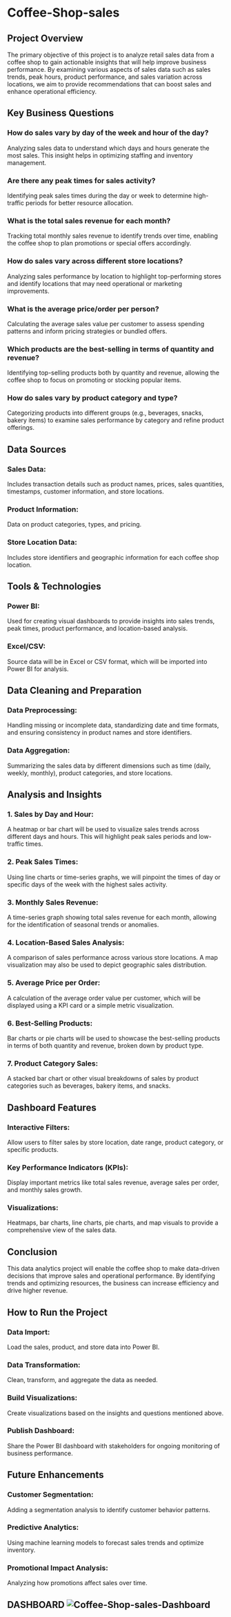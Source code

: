 # Coffee-Shop-sales
## Project Overview
The primary objective of this project is to analyze retail sales data from a coffee shop to gain actionable insights that will help improve business performance. By examining various aspects of sales data such as sales trends, peak hours, product performance, and sales variation across locations, we aim to provide recommendations that can boost sales and enhance operational efficiency.

## Key Business Questions
### How do sales vary by day of the week and hour of the day?

Analyzing sales data to understand which days and hours generate the most sales. This insight helps in optimizing staffing and inventory management.
### Are there any peak times for sales activity?

Identifying peak sales times during the day or week to determine high-traffic periods for better resource allocation.
### What is the total sales revenue for each month?

Tracking total monthly sales revenue to identify trends over time, enabling the coffee shop to plan promotions or special offers accordingly.
### How do sales vary across different store locations?

Analyzing sales performance by location to highlight top-performing stores and identify locations that may need operational or marketing improvements.
### What is the average price/order per person?

Calculating the average sales value per customer to assess spending patterns and inform pricing strategies or bundled offers.
### Which products are the best-selling in terms of quantity and revenue?

Identifying top-selling products both by quantity and revenue, allowing the coffee shop to focus on promoting or stocking popular items.
### How do sales vary by product category and type?

Categorizing products into different groups (e.g., beverages, snacks, bakery items) to examine sales performance by category and refine product offerings.
## Data Sources
### Sales Data: 
Includes transaction details such as product names, prices, sales quantities, timestamps, customer information, and store locations.
### Product Information:  
Data on product categories, types, and pricing.
### Store Location Data: 
Includes store identifiers and geographic information for each coffee shop location.
## Tools & Technologies
### Power BI: 
Used for creating visual dashboards to provide insights into sales trends, peak times, product performance, and location-based analysis.
### Excel/CSV: 
Source data will be in Excel or CSV format, which will be imported into Power BI for analysis.
## Data Cleaning and Preparation
### Data Preprocessing: 
Handling missing or incomplete data, standardizing date and time formats, and ensuring consistency in product names and store identifiers.
### Data Aggregation: 
Summarizing the sales data by different dimensions such as time (daily, weekly, monthly), product categories, and store locations.
## Analysis and Insights
### 1. Sales by Day and Hour:
A heatmap or bar chart will be used to visualize sales trends across different days and hours. This will highlight peak sales periods and low-traffic times.
### 2. Peak Sales Times:
Using line charts or time-series graphs, we will pinpoint the times of day or specific days of the week with the highest sales activity.
### 3. Monthly Sales Revenue:
A time-series graph showing total sales revenue for each month, allowing for the identification of seasonal trends or anomalies.
### 4. Location-Based Sales Analysis:
A comparison of sales performance across various store locations. A map visualization may also be used to depict geographic sales distribution.
### 5. Average Price per Order:
A calculation of the average order value per customer, which will be displayed using a KPI card or a simple metric visualization.
### 6. Best-Selling Products:
Bar charts or pie charts will be used to showcase the best-selling products in terms of both quantity and revenue, broken down by product type.
### 7. Product Category Sales:
A stacked bar chart or other visual breakdowns of sales by product categories such as beverages, bakery items, and snacks.
## Dashboard Features
### Interactive Filters: 
Allow users to filter sales by store location, date range, product category, or specific products.
### Key Performance Indicators (KPIs): 
Display important metrics like total sales revenue, average sales per order, and monthly sales growth.
### Visualizations: 
Heatmaps, bar charts, line charts, pie charts, and map visuals to provide a comprehensive view of the sales data.
## Conclusion
This data analytics project will enable the coffee shop to make data-driven decisions that improve sales and operational performance. By identifying trends and optimizing resources, the business can increase efficiency and drive higher revenue.

## How to Run the Project
### Data Import: 
Load the sales, product, and store data into Power BI.
### Data Transformation: 
Clean, transform, and aggregate the data as needed.
### Build Visualizations: 
Create visualizations based on the insights and questions mentioned above.
### Publish Dashboard: 
Share the Power BI dashboard with stakeholders for ongoing monitoring of business performance.
## Future Enhancements
### Customer Segmentation: 
Adding a segmentation analysis to identify customer behavior patterns.
### Predictive Analytics: 
Using machine learning models to forecast sales trends and optimize inventory.
### Promotional Impact Analysis: 
Analyzing how promotions affect sales over time.
## DASHBOARD  ![Coffee-Shop-sales-Dashboard](https://github.com/user-attachments/assets/9d313855-02df-4c08-80ff-a40286dcdd64)
